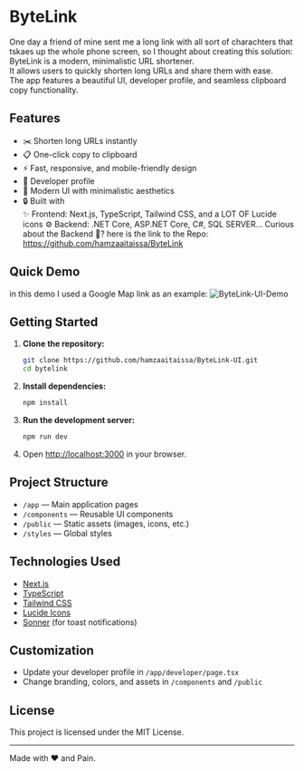 # ByteLink

One day a friend of mine sent me a long link with all sort of charachters that tskaes up the whole phone screen, so I thought about creating this solution:
  ByteLink is a modern, minimalistic URL shortener.  
  It allows users to quickly shorten long URLs and share them with ease.  
  The app features a beautiful UI, developer profile, and seamless clipboard copy functionality.

## Features

- ✂️ Shorten long URLs instantly
- 📋 One-click copy to clipboard
- ⚡ Fast, responsive, and mobile-friendly design
- 👤 Developer profile
- 🌈 Modern UI with minimalistic aesthetics
- 🔒 Built with  
    ✨ Frontend: Next.js, TypeScript, Tailwind CSS, and a LOT OF Lucide icons
    ⚙️ Backend: .NET Core, ASP.NET Core, C#, SQL SERVER...
       Curious about the Backend 🤔? here is the link to the Repo: https://github.com/hamzaaitaissa/ByteLink

## Quick Demo
in this demo I used a Google Map link as an example:
![ByteLink-UI-Demo](https://github.com/user-attachments/assets/1466bed6-9bd5-45ef-9c0c-3259c4bd4c64)

## Getting Started

1. **Clone the repository:**
   ```bash
   git clone https://github.com/hamzaaitaissa/ByteLink-UI.git
   cd bytelink
   ```

2. **Install dependencies:**
   ```bash
   npm install
   ```

3. **Run the development server:**
   ```bash
   npm run dev
   ```

4. Open [http://localhost:3000](http://localhost:3000) in your browser.

## Project Structure

- `/app` — Main application pages
- `/components` — Reusable UI components
- `/public` — Static assets (images, icons, etc.)
- `/styles` — Global styles

## Technologies Used

- [Next.js](https://nextjs.org/)
- [TypeScript](https://www.typescriptlang.org/)
- [Tailwind CSS](https://tailwindcss.com/)
- [Lucide Icons](https://lucide.dev/)
- [Sonner](https://sonner.emilkowal.ski/) (for toast notifications)

## Customization

- Update your developer profile in `/app/developer/page.tsx`
- Change branding, colors, and assets in `/components` and `/public`

## License

This project is licensed under the MIT License.

---

Made with ❤️ and Pain.
